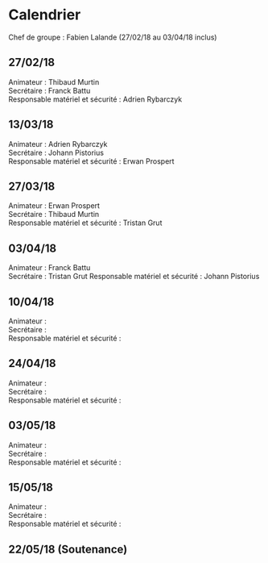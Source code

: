# Calendrier

Chef de groupe : Fabien Lalande (27/02/18 au 03/04/18 inclus)

## 27/02/18
Animateur : Thibaud Murtin  
Secrétaire : Franck Battu  
Responsable matériel et sécurité : Adrien Rybarczyk 

## 13/03/18
Animateur : Adrien Rybarczyk  
Secrétaire : Johann Pistorius  
Responsable matériel et sécurité : Erwan Prospert  

## 27/03/18
Animateur : Erwan Prospert  
Secrétaire : Thibaud Murtin  
Responsable matériel et sécurité : Tristan Grut  

## 03/04/18
Animateur : Franck Battu  
Secrétaire : Tristan Grut 
Responsable matériel et sécurité : Johann Pistorius  

## 10/04/18
Animateur :   
Secrétaire :  
Responsable matériel et sécurité :   

## 24/04/18
Animateur :   
Secrétaire :  
Responsable matériel et sécurité :   

## 03/05/18
Animateur :   
Secrétaire :  
Responsable matériel et sécurité :   

## 15/05/18
Animateur :   
Secrétaire :  
Responsable matériel et sécurité :   

## 22/05/18 (Soutenance)
